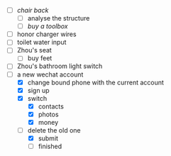 - [ ] *chair back*
	- [ ] analyse the structure
	- [ ] *buy a toolbox*
- [ ] honor charger wires
- [ ] toilet water input
- [ ] Zhou's seat
	- [ ] buy feet
- [ ] Zhou's bathroom light switch
- [ ] a new wechat account
	- [x] change bound phone with the current account
	- [x] sign up
	- [x] switch
		- [x] contacts
		- [x] photos
		- [x] money
	- [ ] delete the old one
		- [x] submit
		- [ ] finished 
 
<!--stackedit_data:
eyJoaXN0b3J5IjpbLTM1MTE2MTIzOF19
-->